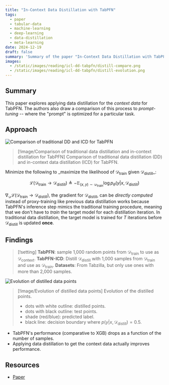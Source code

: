 ```yaml
---
title: "In-Context Data Distillation with TabPFN"
tags:
  - paper
  - tabular-data
  - machine-learning
  - deep-learning
  - data-distillation
  - meta-learning
date: 2024-12-19
draft: false
summary: 'Summary of the paper "In-Context Data Distillation with TabPFN"'
images:
  - /static/images/reading/icl-dd-tabpfn/distill-compare.png
  - /static/images/reading/icl-dd-tabpfn/distill-evolution.png
---
```


## Summary

This paper explores applying data distillation for the _context data_ for TabPFN. The authors also draw a comparison of this process to *prompt-tuning* -- where the "prompt" is optimized for a particular task.

## Approach

![Comparison of traditional DD and ICD for TabPFN](/static/images/reading/icl-dd-tabpfn/distill-compare.png)

> [!image/Comparison of traditional data distillation and in-context distillation for TabPFN]
> Comparison of traditional data distillation (DD) and in-context data distillation (ICD) for TabPFN.

Minimize the following to _maximize the likelihood of $\mathcal{D}_{\text{train}}$ given $\mathcal{D}_{\text{distill}}$\_:

$$
\mathcal{L}(\mathcal{D}_{\text{train}} \rightarrow \mathcal{D}_{\text{distill}}) \triangleq - \mathbb{E}_{(x,y) \sim \mathcal{D}_{\text{train}}} \log p_{\theta}(y|x, \mathcal{D}_{\text{distill}})
$$

$\nabla_{\mathcal{D}}\mathcal{L}(\mathcal{D}_{\text{train}} \rightarrow \mathcal{D}_{\text{distill}})$, the gradient for $\mathcal{D}_{\text{distill}}$, can be _directly computed_ instead of proxy-training like previous data distillation works because TabPFN's inference step mimics the traditional training procedure, meaning that we don't have to _train_ the target model for each distillation iteration. In traditional data distillation, the target model is trained for $T$ iterations before $\mathcal{D}_{\text{distill}}$ is updated **once**.

## Findings

> [!setting]
> **TabPFN**: sample 1,000 random points from $\mathcal{D}_{\text{train}}$ to use as $\mathcal{D}_{\text{context}}$.
> **TabPFN-ICD**: Distill $\mathcal{D}_{\text{distill}}$ with 1,000 samples from $\mathcal{D}_{\text{train}}$ and use as $\mathcal{D}_{\text{train}}$.
> **Datasets**: From Tabzilla, but only use ones with more than 2,000 samples.

![Evolution of distilled data points](/static/images/reading/icl-dd-tabpfn/distill-evolution.png)

> [!image/Evolution of distilled data points]
> Evolution of the distilled points.
>
> - dots with white outline: distilled points.
> - dots with black outline: test points.
> - shade (red/blue): predicted label.
> - black line: decision boundary where $p(y|x, \mathcal{D}_{\text{distill}}) = 0.5$.

- TabPFN's performance (comparative to XGB) drops as a function of the number of samples.
- Applying data distillation to get the context data actually improves performance.

## Resources

- [Paper](https://arxiv.org/abs/2402.06971v1)

